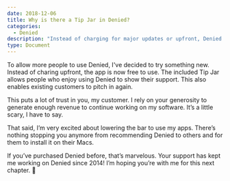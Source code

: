 ```yaml
---
date: 2018-12-06
title: Why is there a Tip Jar in Denied?
categories:
  - Denied
description: "Instead of charging for major updates or upfront, Denied now has a Tip Jar."
type: Document
---
```


To allow more people to use Denied, I've decided to try something new. Instead of charing upfront, the app is now free to use. The included Tip Jar allows people who enjoy using Denied to show their support. This also enables existing customers to pitch in again.

This puts a lot of trust in you, my customer. I rely on your generosity to generate enough revenue to continue working on my software. It’s a little scary, I have to say.

That said, I’m very excited about lowering the bar to use my apps. There’s nothing stopping you anymore from recommending Denied to others and for them to install it on their Macs.

If you’ve purchased Denied before, that’s marvelous. Your support has kept me working on Denied since 2014! I’m hoping you’re with me for this next chapter. 🤟
